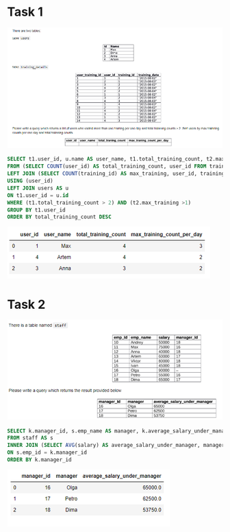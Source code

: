 # Task 1


![alt-текст](https://github.com/marynamarina/SQL/blob/master/SQL_1/Task_1.png "Task 1")

``` sql
SELECT t1.user_id, u.name AS user_name, t1.total_training_count, t2.max_training AS max_training_count_per_day
FROM (SELECT COUNT(user_id) AS total_training_count, user_id FROM training_details GROUP BY user_id) as t1
LEFT JOIN (SELECT COUNT(training_id) AS max_training, user_id, training_date FROM training_details GROUP BY user_id, training_date) AS t2
USING (user_id)
LEFT JOIN users AS u
ON t1.user_id = u.id
WHERE (t1.total_training_count > 2) AND (t2.max_training >1)
GROUP BY t1.user_id
ORDER BY total_training_count DESC
```

![alt-текст](https://github.com/marynamarina/SQL/blob/master/SQL_1/Solution_1.png "Solution 1")

# Task 2


![alt-текст](https://github.com/marynamarina/SQL/blob/master/SQL_2/Task_2.png "Task 1")

``` sql
SELECT k.manager_id, s.emp_name AS manager, k.average_salary_under_manager
FROM staff AS s
INNER JOIN (SELECT AVG(salary) AS average_salary_under_manager, manager_id FROM staff GROUP BY manager_id) AS k
ON s.emp_id = k.manager_id
ORDER BY k.manager_id
```

![alt-текст](https://github.com/marynamarina/SQL/blob/master/SQL_2/Solution_2.png "Solution 1")
